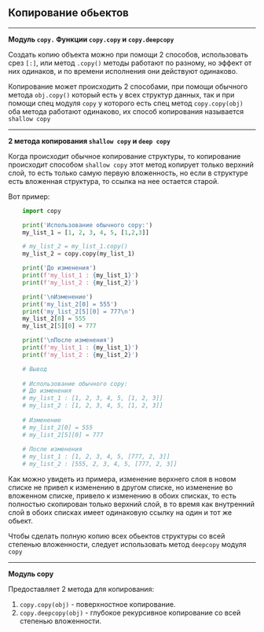 Копирование обьектов
---
---
**Модуль `copy.` Функции `copy.copy` и `copy.deepcopy`**

Создать копию объекта можно при помощи 2 способов, использовать
срез `[:]`, или метод `.copy()` методы работают по разному, но
эффект от них одинаков, и по времени исполнения они действуют
одинаково.

Копирование может происходить 2 способами, при помощи обычного
метода `obj.copy()` который есть у всех структур данных, так и
при помощи спец модуля `copy` у которого есть спец метод
`copy.copy(obj)` оба метода работают одинаково, их способ копирования
называется `shallow copy`

---

**2 метода копирования `shallow copy` и `deep copy`**

Когда происходит обычное копирование структуры, то копирование
происходит способом `shallow copy` этот метод копирует только
верхний слой, то есть только самую первую вложенность, но если в
структуре есть вложенная структура, то ссылка на нее остается 
старой.

Вот пример:
```python
    import copy

    print('Использование обычного copy:')
    my_list_1 = [1, 2, 3, 4, 5, [1,2,3]]

    # my_list_2 = my_list_1.copy()
    my_list_2 = copy.copy(my_list_1)

    print('До изменения')
    print(f'my_list_1 : {my_list_1}')
    print(f'my_list_2 : {my_list_2}')

    print('\nИзменение')
    print('my_list_2[0] = 555')
    print('my_list_2[5][0] = 777\n')
    my_list_2[0] = 555
    my_list_2[5][0] = 777

    print('\nПосле изменения')
    print(f'my_list_1 : {my_list_1}')
    print(f'my_list_2 : {my_list_2}')

    # Вывод
    
    # Использование обычного copy:
    # До изменения
    # my_list_1 : [1, 2, 3, 4, 5, [1, 2, 3]]
    # my_list_2 : [1, 2, 3, 4, 5, [1, 2, 3]]
    
    # Изменение
    # my_list_2[0] = 555
    # my_list_2[5][0] = 777
    
    # После изменения
    # my_list_1 : [1, 2, 3, 4, 5, [777, 2, 3]]
    # my_list_2 : [555, 2, 3, 4, 5, [777, 2, 3]]
```

Как можно увидеть из примера, изменение верхнего слоя в новом списке
не привел к изменению в другом списке, но изменение во вложенном 
списке, привело к изменению в обоих списках, то есть полностью
скопирован только верхний слой, в то время как внутренний слой в
обоих списках имеет одинаковую ссылку на один и тот же обьект.

Чтобы сделать полную копию всех обьектов структуры со всей степенью
вложенности, следует использовать метод `deepcopy` модуля `copy`

---

**Модуль copy**

Предоставляет 2 метода для копирования:

1) `copy.copy(obj)` - поверхностное копирование.
2) `copy.deepcopy(obj)` - глубокое рекурсивное копирование со всей степенью 
   вложенности.
